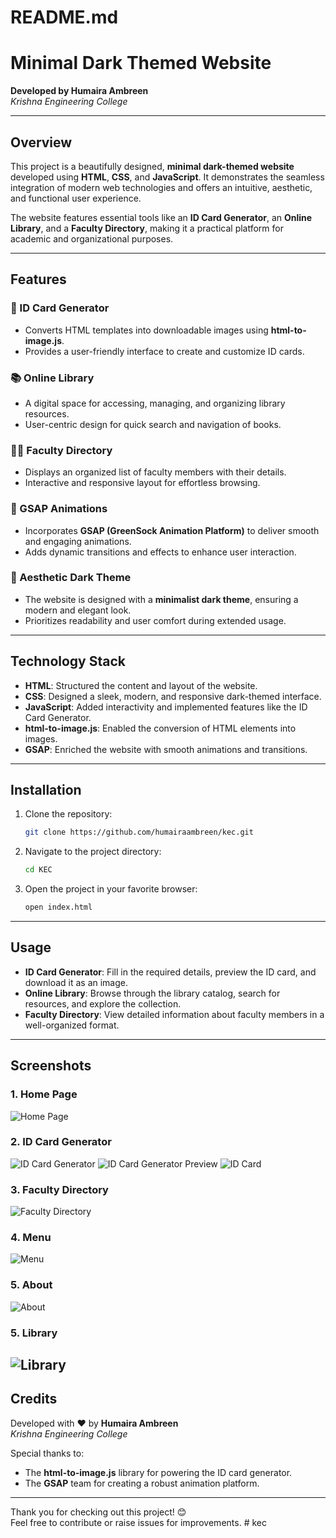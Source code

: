 # README.md

# Minimal Dark Themed Website  
**Developed by Humaira Ambreen**  
*Krishna Engineering College*  

---

## Overview  
This project is a beautifully designed, **minimal dark-themed website** developed using **HTML**, **CSS**, and **JavaScript**. It demonstrates the seamless integration of modern web technologies and offers an intuitive, aesthetic, and functional user experience.  

The website features essential tools like an **ID Card Generator**, an **Online Library**, and a **Faculty Directory**, making it a practical platform for academic and organizational purposes.  

---

## Features  

### 🌟 ID Card Generator  
- Converts HTML templates into downloadable images using **html-to-image.js**.  
- Provides a user-friendly interface to create and customize ID cards.  

### 📚 Online Library  
- A digital space for accessing, managing, and organizing library resources.  
- User-centric design for quick search and navigation of books.  

### 🧑‍🏫 Faculty Directory  
- Displays an organized list of faculty members with their details.  
- Interactive and responsive layout for effortless browsing.  

### 🌌 GSAP Animations  
- Incorporates **GSAP (GreenSock Animation Platform)** to deliver smooth and engaging animations.  
- Adds dynamic transitions and effects to enhance user interaction.  

### 🎨 Aesthetic Dark Theme  
- The website is designed with a **minimalist dark theme**, ensuring a modern and elegant look.  
- Prioritizes readability and user comfort during extended usage.  

---

## Technology Stack  

- **HTML**: Structured the content and layout of the website.  
- **CSS**: Designed a sleek, modern, and responsive dark-themed interface.  
- **JavaScript**: Added interactivity and implemented features like the ID Card Generator.  
- **html-to-image.js**: Enabled the conversion of HTML elements into images.  
- **GSAP**: Enriched the website with smooth animations and transitions.  

---

## Installation  

1. Clone the repository:  
   ```bash
   git clone https://github.com/humairaambreen/kec.git
   ```  

2. Navigate to the project directory:  
   ```bash
   cd KEC
   ```  

3. Open the project in your favorite browser:  
   ```bash
   open index.html
   ```  

---

## Usage  

- **ID Card Generator**: Fill in the required details, preview the ID card, and download it as an image.  
- **Online Library**: Browse through the library catalog, search for resources, and explore the collection.  
- **Faculty Directory**: View detailed information about faculty members in a well-organized format.  

---

## Screenshots  

### 1. Home Page  
![Home Page](/images/homepage.png)  

### 2. ID Card Generator  
![ID Card Generator](/images/idcard.png)
![ID Card Generator Preview](/images/idcardpreview.png)
![ID Card](/images/ID-Card-Student1.png)

### 3. Faculty Directory  
![Faculty Directory](/images/faculty.png)

### 4. Menu
![Menu](/images/menu.png)  

### 5. About
![About](/images/about.png)  

### 5. Library
![Library](/images/library.png)  
---

## Credits  

Developed with ❤️ by **Humaira Ambreen**  
*Krishna Engineering College*  

Special thanks to:  
- The **html-to-image.js** library for powering the ID card generator.  
- The **GSAP** team for creating a robust animation platform.  

---


Thank you for checking out this project! 😊  
Feel free to contribute or raise issues for improvements.  # kec
